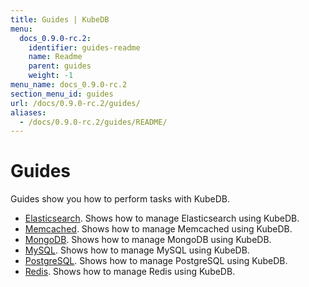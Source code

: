 ```yaml
---
title: Guides | KubeDB
menu:
  docs_0.9.0-rc.2:
    identifier: guides-readme
    name: Readme
    parent: guides
    weight: -1
menu_name: docs_0.9.0-rc.2
section_menu_id: guides
url: /docs/0.9.0-rc.2/guides/
aliases:
  - /docs/0.9.0-rc.2/guides/README/
---
```


# Guides

Guides show you how to perform tasks with KubeDB.

- [Elasticsearch](/docs/guides/elasticsearch/README.md). Shows how to manage Elasticsearch using KubeDB.
- [Memcached](/docs/guides/memcached/README.md). Shows how to manage Memcached using KubeDB.
- [MongoDB](/docs/guides/mongodb/README.md). Shows how to manage MongoDB using KubeDB.
- [MySQL](/docs/guides/mysql/README.md). Shows how to manage MySQL using KubeDB.
- [PostgreSQL](/docs/guides/postgres/README.md). Shows how to manage PostgreSQL using KubeDB.
- [Redis](/docs/guides/redis/README.md). Shows how to manage Redis using KubeDB.
